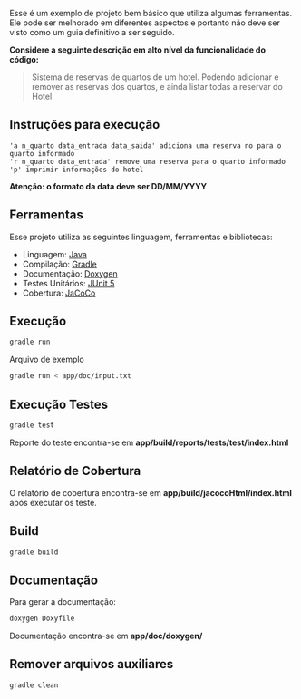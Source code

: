 Esse é um exemplo de projeto bem básico que utiliza algumas ferramentas. Ele pode ser melhorado em diferentes aspectos e portanto não deve ser visto como um guia definitivo a ser seguido.

**Considere a seguinte descrição em alto nível da funcionalidade do código:**  
> Sistema de reservas de quartos de um hotel. Podendo adicionar e remover as reservas dos quartos, e ainda listar todas a reservar do Hotel

## **Instruções para execução**
```
'a n_quarto data_entrada data_saida' adiciona uma reserva no para o quarto informado
'r n_quarto data_entrada' remove uma reserva para o quarto informado
'p' imprimir informações do hotel  
```
**Atenção: o formato da data deve ser DD/MM/YYYY**

## **Ferramentas**

Esse projeto utiliza as seguintes linguagem, ferramentas e bibliotecas:

* Linguagem: [Java](https://docs.oracle.com/en/java/)
* Compilação: [Gradle](https://gradle.org/)
* Documentação: [Doxygen](https://doxygen.nl/)
* Testes Unitários: [JUnit 5](https://junit.org/junit5/)
* Cobertura: [JaCoCo](https://www.jacoco.org/jacoco/)


## **Execução**

```bash
gradle run
```

Arquivo de exemplo
```bash
gradle run < app/doc/input.txt
```

## **Execução Testes**

```bash
gradle test
```

Reporte do teste encontra-se em **app/build/reports/tests/test/index.html**

## **Relatório de Cobertura**

O relatório de cobertura encontra-se em **app/build/jacocoHtml/index.html** após executar os teste.

## **Build**

```bash
gradle build
```

## **Documentação**

Para gerar a documentação:

```bash
doxygen Doxyfile
```
Documentação encontra-se em **app/doc/doxygen/**

## **Remover arquivos auxiliares**
```bash
gradle clean
```